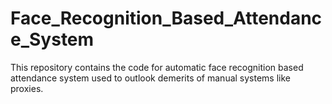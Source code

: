 # Face_Recognition_Based_Attendance_System
This repository contains the code for automatic face recognition based attendance system used to outlook demerits of manual systems like proxies.
